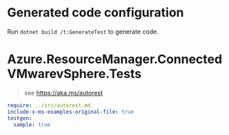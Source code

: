 # Generated code configuration

Run `dotnet build /t:GenerateTest` to generate code.

# Azure.ResourceManager.ConnectedVMwarevSphere.Tests

> see https://aka.ms/autorest
``` yaml
require: ../src/autorest.md
include-x-ms-examples-original-file: true
testgen:
  sample: true
```